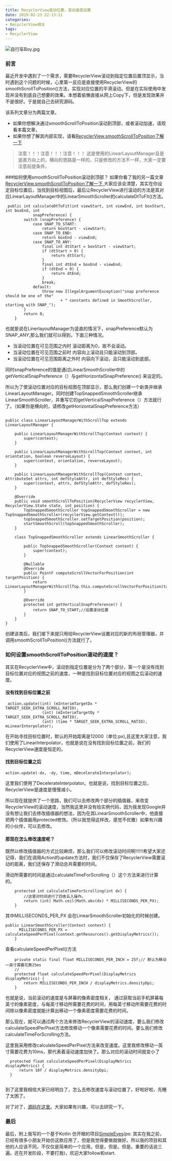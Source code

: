 ```yaml
---
title: RecyclerView滚动位置，滚动速度设置
date: 2019-02-23 22:13:11
categories:
- RecyclerView相关
tags: 
- RecyclerView
---
```



![自行车Boy.jpg](https://upload-images.jianshu.io/upload_images/2824145-7ae7631be0e746f0.jpg?imageMogr2/auto-orient/strip%7CimageView2/2/w/1240)


### 前言
最近开发中遇到了一个需求，需要RecyclerView滚动到指定位置后置顶显示，当时遇到这个问题的时候，心里第一反应是直接使用RecyclerView的smoothScrollToPosition()方法，实现对应位置的平滑滚动。但是在实际使用中发现并没有到底自己想要的效果。本想着偷懒直接从网上Copy下，但是发现效果并不是很好。于是就自己去研究源码。

该系列文章分为两篇文章。

- 如果你想解决通过smoothScrollToPosition滚动到顶部，或者滚动加速，请观看本篇文章，
- 如果你想了解其内部实现，请看[RecyclerView.smoothScrollToPosition了解一下](https://www.jianshu.com/p/a5cd3cff2f1b)

>注意！！！注意！！！注意！！！
>这是使用的LinearLayoutManager且是竖直方向上的，横向的思路是一样的，只是修改的方法不一样，大家一定要注意前提条件。

###如何使用smoothScrollToPosition滚动到顶部？
如果你看了我的另一篇文章[RecyclerView.smoothScrollToPosition了解一下](https://www.jianshu.com/p/a5cd3cff2f1b),大家应该会清楚，其实在你设定目标位置后，当找到目标视图后，最后让RecyclerView进行滚动的方法是其对应LinearLayoutManager中的LinearSmoothScroller的calculateDtToFit()方法。

```
 public int calculateDtToFit(int viewStart, int viewEnd, int boxStart, int boxEnd, int
            snapPreference) {
        switch (snapPreference) {
            case SNAP_TO_START:
                return boxStart - viewStart;
            case SNAP_TO_END:
                return boxEnd - viewEnd;
            case SNAP_TO_ANY:
                final int dtStart = boxStart - viewStart;
                if (dtStart > 0) {
                    return dtStart;
                }
                final int dtEnd = boxEnd - viewEnd;
                if (dtEnd < 0) {
                    return dtEnd;
                }
                break;
            default:
                throw new IllegalArgumentException("snap preference should be one of the"
                        + " constants defined in SmoothScroller, starting with SNAP_");
        }
        return 0;
    }

```

也就是说在LinerlayoutManager为竖直的情况下，snapPreference默认为SNAP_ANY,那么我们就可以得到，下面三种情况。

- 当滚动位置在可见范围之内时
滚动距离为0，故不会滚动。
- 当滚动位置在可见范围之前时
内容向上滚动且只能滚动到顶部。
- 当滚动位置在可见范围距离之外时
内容向下滚动，且只能滚动到底部。

同时snapPreference的值是通过LinearSmoothScroller中的getVerticalSnapPreference（）与getHorizontalSnapPreference() 来设定的。

所以为了使滚动位置对应的目标视图在顶部显示，那么我们创建一个新类并继承LinearLayoutManager。同时创建TopSnappedSmoothScroller继承LinearSmoothScroller，并重写它的getVerticalSnapPreference（）方法就行了。（如果你是横向的，请修改getHorizontalSnapPreference方法）

```

public class LinearLayoutManagerWithScrollTop extends LinearLayoutManager {

    public LinearLayoutManagerWithScrollTop(Context context) {
        super(context);
    }

    public LinearLayoutManagerWithScrollTop(Context context, int orientation, boolean reverseLayout) {
        super(context, orientation, reverseLayout);
    }

    public LinearLayoutManagerWithScrollTop(Context context, AttributeSet attrs, int defStyleAttr, int defStyleRes) {
        super(context, attrs, defStyleAttr, defStyleRes);
    }

    @Override
    public void smoothScrollToPosition(RecyclerView recyclerView, RecyclerView.State state, int position) {
        TopSnappedSmoothScroller topSnappedSmoothScroller = new TopSnappedSmoothScroller(recyclerView.getContext());
        topSnappedSmoothScroller.setTargetPosition(position);
        startSmoothScroll(topSnappedSmoothScroller);
    }

    class TopSnappedSmoothScroller extends LinearSmoothScroller {

        public TopSnappedSmoothScroller(Context context) {
            super(context);
        }

        @Nullable
        @Override
        public PointF computeScrollVectorForPosition(int targetPosition) {
            return LinearLayoutManagerWithScrollTop.this.computeScrollVectorForPosition(targetPosition);
        }

        @Override
        protected int getVerticalSnapPreference() {
            return SNAP_TO_START;//设置滚动位置
        }
    }
}
```
创建该类后，我们接下来就只用给RecyclerView设置对应的新的布局管理器，并调用smoothScrollToPosition()方法就行了。

### 如何设置smoothScrollToPosition滚动的速度？
其实在RecyclerView中，滚动到指定位置是分为了两个部分，第一个是没有找到目标位置对应的视图之前的速度，一种是找到目标位置对应的视图之后滚动的速度。

#### 没有找到目标位置之前


```
 action.update((int) (mInterimTargetDx * TARGET_SEEK_EXTRA_SCROLL_RATIO),
                (int) (mInterimTargetDy * TARGET_SEEK_EXTRA_SCROLL_RATIO),
                (int) (time * TARGET_SEEK_EXTRA_SCROLL_RATIO), mLinearInterpolator);

```
在开始寻找目标位置时，默认的开始距离是12000（单位:px),且这里大家注意，我们使用了LinearInterpolator，也就是说在没有找到目标位置之前，我们的RecyclerView速度是恒定的。

#### 找到目标位置之后

```
action.update(-dx, -dy, time, mDecelerateInterpolator);

```

这里我们使用了DecelerateInterpolator。也就是说，找到目标位置之后，RecyclerView是速度是慢慢减小。

所以现在就提供了一个思路，我们可以去修改两个部分的插值器，来改变RecyclerView的滚动速度，当然我这里并没有给实例代码，因为我发现Google并没有想让我们去修改插值器的想法，因为在其LinearSmoothScroller中，他直接把两个插值器用protected修饰。（所以我觉得这样改，感觉不优雅）如果有兴趣的小伙伴，可以去修改。

#### 那现在怎么修改速度呢？
既然以修改插值器的方式比较麻烦，那么我们可以修改滚动时间啊!!!!!!希望大家还记得，我们在调用Action的update方法时，我们不仅保存了RecyclerView需要滚动的距离，我们还保存了滑动总共需要的时间。

滑动所需要的时间是通过calculateTimeForScrolling（）这个方法来进行计算的。

```
    protected int calculateTimeForScrolling(int dx) {
        //这里对时间进行了四舍五入操作。 
        return (int) Math.ceil(Math.abs(dx) * MILLISECONDS_PER_PX);
    }

```

其中MILLISECONDS_PER_PX 会在LinearSmoothScroller初始化的时候创建。

```
public LinearSmoothScroller(Context context) {
      MILLISECONDS_PER_PX = calculateSpeedPerPixel(context.getResources().getDisplayMetrics());
    }
```
查看calculateSpeedPerPixel()方法

```
    private static final float MILLISECONDS_PER_INCH = 25f;// 默认为移动一英寸需要花费25ms
    //
    protected float calculateSpeedPerPixel(DisplayMetrics displayMetrics) {
        return MILLISECONDS_PER_INCH / displayMetrics.densityDpi;
    }
```

也就是说，当前滚动的速度是与屏幕的像素密度相关， 通过获取当前手机屏幕每英寸的像素密度，与每英寸移动所需要花费的时间，用每英寸移动所需要花费的时间除以像素密度就能计算出移动一个像素密度需要花费的时间。

那么现在，就可以通过两个方法来修改RecyclerView的滚动速度，要么我们修改calculateSpeedPerPixel方法修改移动一个像素需要花费的时间。要么我们修改calculateTimeForScrolling方法。

这里我采用修改calculateSpeedPerPixel方法来改变速度。这里我修改移动一英寸需要花费为10ms，那代表着滚动速度加快了。那么对应的滚动时间就变小了

```
  protected float calculateSpeedPerPixel(DisplayMetrics displayMetrics) {   
      return 10f / displayMetrics.densityDpi;                                                      
  }               
                                                            
```

到了这里我相信大家已经明白了，怎么去修改速度与滚动位置了。好啦好啦，先睡了太困了。

对了对了，[源码在这里](https://github.com/AndyJennifer/RecyclerScrollToPosition)。大家如果有兴趣，可以去研究一下。

### 最后
最后，附上我写的一个基于Kotlin 仿开眼的项目[SimpleEyes](https://github.com/AndyJennifer/SimpleEyes)(ps: 其实在我之前，已经有很多小朋友开始仿这款应用了，但是我觉得要做就做好。所以我的项目和其他的人应该不同，不仅仅是简单的一个应用。但是，但是。但是。重要的话说三遍。还在开发阶段，不要打我)，欢迎大家follow和start.



